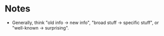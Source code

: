 # Notes

- Generally, think "old info -> new info", "broad stuff -> specific stuff", or "well-known -> surprising".
